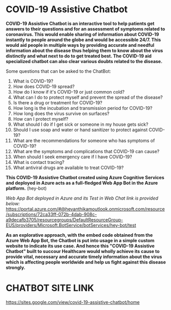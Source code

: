 # COVID-19 Assistive Chatbot
__COVID-19 Assistive Chatbot is an interactive tool to help patients get answers to their questions and for an assessment of symptoms related to coronavirus. This would enable sharing of information about COVID-19 instantly to people around the globe and would be accessible 24/7. This would aid people in multiple ways by providing accurate and needful information about the disease thus helping them to know about the virus distinctly and what next to do to get treated best. The COVID-19 aid specialized chatbot can also clear various doubts related to the disease.__

Some questions that can be asked to the ChatBot:
1. What is COVID-19?
2. How does COVID-19 spread?
3. How do I know if it's COVID-19 or just common cold?
4. What can I do to protect myself and prevent the spread of the disease?
5. Is there a drug or treatment for COVID-19?
6. How long is the incubation and transmission period for COVID-19?
7. How long does the virus survive on surfaces?
8. How can I protect myself?
9. What should I do if I get sick or someone in my house gets sick?
10. Should I use soap and water or hand sanitizer to protect against COVID-19?
11. What are the recommendations for someone who has symptoms of COVID-19?
12. What are the symptoms and complications that COVID-19 can cause?
13. When should I seek emergency care if I have COVID-19?
14. What is contact tracing?
15. What antiviral drugs are available to treat COVID-19?



__This COVID-19 Assistive Chatbot created using Azure Cognitive Services and deployed in Azure acts as a full-fledged Web App Bot in the Azure platform.__ (hey-bot)

_Web App Bot deployed in Azure and its Test in Web Chat link is provided below:_
https://portal.azure.com/#@hevanthikamoutlook.onmicrosoft.com/resource/subscriptions/72ca33ff-072b-4dab-908c-a9decafb3705/resourcegroups/DefaultResourceGroup-EUS/providers/Microsoft.BotService/botServices/hey-bot/test

__As an explorative approach, with the embed code obtained from the Azure Web App Bot, the Chatbot is put into usage in a simple custom website to indicate its use case. And hence this "COVID-19 Assistive Chatbot" built to succour Healthcare would wholly achieve its cause to provide vital, necessary and accurate timely information about the virus which is affecting people worldwide and help us fight against this disease strongly.__
# CHATBOT SITE LINK
https://sites.google.com/view/covid-19-assistive-chatbot/home
